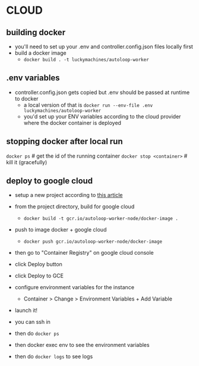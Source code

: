 # CLOUD

## building docker

- you'll need to set up your .env and controller.config.json files locally first
- build a docker image
  - `docker build . -t luckymachines/autoloop-worker`

## .env variables

- controller.config.json gets copied but .env should be passed at runtime to docker
  - a local version of that is `docker run --env-file .env luckymachines/autoloop-worker`
  - you'd set up your ENV variables according to the cloud provider where the docker container is deployed

## stopping docker after local run

`docker ps` # get the id of the running container
`docker stop <container>` # kill it (gracefully)

## deploy to google cloud

- setup a new project according to [this article](https://kadiremreozcan.medium.com/google-cloud-platform-gcp-dockerize-a-node-js-web-app-and-deploy-to-compute-engine-instance-501809832289)

- from the project directory, build for google cloud

  - `docker build -t gcr.io/autoloop-worker-node/docker-image .`

- push to image docker + google cloud

  - `docker push gcr.io/autoloop-worker-node/docker-image`

- then go to "Container Registry" on google cloud console
- click Deploy button
- click Deploy to GCE
- configure environment variables for the instance
  - Container > Change > Environment Variables + Add Variable
- launch it!
- you can ssh in
- then do `docker ps`
- then docker exec <container id> env to see the environment variables
- then do `docker logs` to see logs
